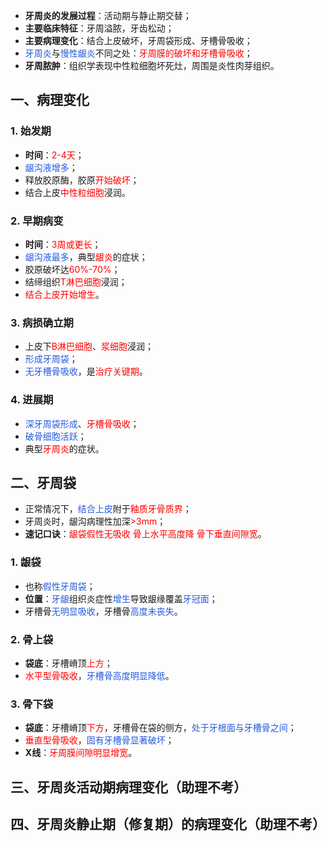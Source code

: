 * **牙周炎的发展过程**：活动期与静止期交替；
* **主要临床特征**：牙周溢脓，牙齿松动；
* **主要病理变化**：结合上皮破坏，牙周袋形成、牙槽骨吸收；
* <font color="#245bdb">牙周炎</font>与<font color="#245bdb">慢性龈炎</font>不同之处：<font color="#ff0000">牙周膜的破坏和牙槽骨吸收</font>；
* **牙周脓肿**：组织学表现中性粒细胞坏死灶，周围是炎性肉芽组织。
## 一、病理变化
### 1. 始发期
* **时间**：<font color="#ff0000">2-4天</font>；
* <font color="#245bdb">龈沟液增多</font>；
* 释放胶原酶，胶原<font color="#ff0000">开始破坏</font>；
* 结合上皮<font color="#ff0000">中性粒细胞</font>浸润。
### 2. 早期病变
* **时间**：<font color="#ff0000">3周或更长</font>；
* <font color="#245bdb">龈沟液最多</font>，典型<font color="#ff0000">龈炎</font>的症状；
* 胶原破坏达<font color="#ff0000">60%-70%</font>；
* 结缔组织<font color="#ff0000">T淋巴细胞</font>浸润；
* <font color="#ff0000">结合上皮开始增生</font>。
### 3. 病损确立期
* 上皮下<font color="#ff0000">B淋巴细胞</font>、<font color="#ff0000">浆细胞</font>浸润；
* <font color="#245bdb">形成牙周袋</font>；
* <font color="#245bdb">无牙槽骨吸收</font>，是<font color="#ff0000">治疗关键期</font>。
### 4. 进展期
* <font color="#245bdb">深牙周袋形成</font>、<font color="#ff0000">牙槽骨吸收</font>；
* <font color="#245bdb">破骨细胞活跃</font>；
* 典型<font color="#ff0000">牙周炎</font>的症状。

## 二、牙周袋
* 正常情况下，<font color="#245bdb">结合上皮</font>附于<font color="#ff0000">釉质牙骨质界</font>；
* 牙周炎时，龈沟病理性加深<font color="#ff0000">>3mm</font>；
* **速记口诀**：<font color="#ff0000">龈袋假性无吸收 骨上水平高度降 骨下垂直间隙宽</font>。
### 1. 龈袋
* 也称<font color="#245bdb">假性牙周袋</font>；
* **位置**：<font color="#245bdb">牙龈</font>组织炎症性<font color="#245bdb">增生</font>导致龈缘覆盖<font color="#245bdb">牙冠面</font>；
* 牙槽骨<font color="#245bdb">无明显吸收</font>，牙槽骨<font color="#245bdb">高度未丧失</font>。
### 2. 骨上袋
* **袋底**：牙槽嵴顶<font color="#ff0000">上方</font>；
* <font color="#ff0000">水平型骨吸收</font>，<font color="#245bdb">牙槽骨高度明显降低</font>。
### 3. 骨下袋
* **袋底**：牙槽嵴顶<font color="#ff0000">下方</font>，牙槽骨在袋的侧方，<font color="#245bdb">处于牙根面与牙槽骨之间</font>；
* <font color="#ff0000">垂直型骨吸收</font>，<font color="#245bdb">固有牙槽骨显著破坏</font>；
* **X线**：<font color="#ff0000">牙周膜间隙明显增宽</font>。

## 三、牙周炎活动期病理变化（助理不考）

## 四、牙周炎静止期（修复期）的病理变化（助理不考）





